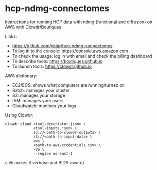 # hcp-ndmg-connectomes
Instructions for running HCP data with ndmg (functional and diffusion) on AWS with Clowdr/Boutiques

Links:
- https://github.com/gkiar/hcp-ndmg-connectomes
- To log in to the console: https://console.aws.amazon.com
- To check the usage: log in with email and check the billing dashboard
- To describe tools: https://boutiques.github.io
- To launch tools: https://clowdr.github.io

AWS dictionary:
- EC2/ECS: shows what computers are running/turned on
- Batch: manages your cluster
- S3: manages your storage
- IAM: manages your users
- Cloudwatch: monitors your logs

Using Clowdr:


    clowdr cloud <tool-descriptor.json> \
                 <tool-inputs.json> \
                 s3://<path-to-clowdr-outputs> \
                 s3://<path-to-input-data> \
                 aws \
                 <path-to-aws-credentials.csv> \
                 -Vb \
                 --region us-east-1

(`-Vb` makes it verbose and BIDS-aware)
